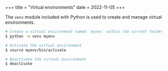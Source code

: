 +++
title = "Virtual environments"
date = 2022-11-05
+++

The `venv` module included with Python is used to create and manage virtual environments.

```bash
# Create a virtual environment named `myenv` within the current folder
$ python -m venv myenv

# Activate the virtual environment
$ source myenv/bin/activate

# Deactivate the virtual environment
$ deactivate
```
